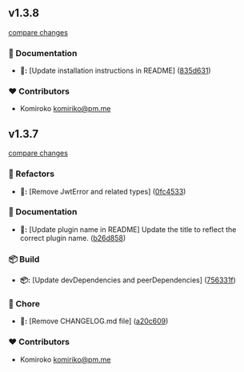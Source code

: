 
## v1.3.8

[compare changes](https://github.com/NowaraJS/elysia-jwt/compare/v1.3.7...v1.3.8)

### 📖 Documentation

- **📖:** [Update installation instructions in README] ([835d631](https://github.com/NowaraJS/elysia-jwt/commit/835d631))

### ❤️ Contributors

- Komiroko <komiriko@pm.me>

## v1.3.7

[compare changes](https://github.com/NowaraJS/elysia-jwt/compare/v1.3.6...v1.3.7)

### 🧹 Refactors

- **🧹:** [Remove JwtError and related types] ([0fc4533](https://github.com/NowaraJS/elysia-jwt/commit/0fc4533))

### 📖 Documentation

- **📖:** [Update plugin name in README] Update the title to reflect the correct plugin name. ([b26d858](https://github.com/NowaraJS/elysia-jwt/commit/b26d858))

### 📦 Build

- **📦:** [Update devDependencies and peerDependencies] ([756331f](https://github.com/NowaraJS/elysia-jwt/commit/756331f))

### 🦉 Chore

- **🦉:** [Remove CHANGELOG.md file] ([a20c609](https://github.com/NowaraJS/elysia-jwt/commit/a20c609))

### ❤️ Contributors

- Komiroko <komiriko@pm.me>

